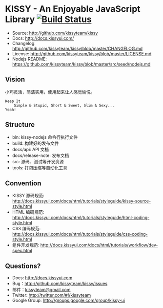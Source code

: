 # KISSY - An Enjoyable JavaScript Library [![Build Status](https://secure.travis-ci.org/kissyteam/kissy.png?branch=master)](https://travis-ci.org/kissyteam/kissy)

 * Source: <http://github.com/kissyteam/kissy>
 * Docs: <http://docs.kissyui.com/>
 * Changelog: <http://github.com/kissyteam/kissy/blob/master/CHANGELOG.md>
 * License: <http://github.com/kissyteam/kissy/blob/master/LICENSE.md>
 * Nodejs README: <https://github.com/kissyteam/kissy/blob/master/src/seed/nodejs.md>


## Vision

小巧灵活，简洁实用，使用起来让人感觉愉悦。

    Keep It
        Simple & Stupid, Short & Sweet, Slim & Sexy...
    Yeah!


## Structure

 - bin:           kissy-nodejs 命令行执行文件
 - build:         构建好的发布文件
 - docs/api:          API 文档
 - docs/release-note:          发布文档
 - src:           源码、测试等开发资源
 - tools:         打包压缩等自动化工具


## Convention

 * KISSY 源码规范: <http://docs.kissyui.com/docs/html/tutorials/styleguide/kissy-source-style.html>
 * HTML 编码规范: <http://docs.kissyui.com/docs/html/tutorials/styleguide/html-coding-style.html>
 * CSS 编码规范: <http://docs.kissyui.com/docs/html/tutorials/styleguide/css-coding-style.html>
 * 组件开发规范: <http://docs.kissyui.com/docs/html/tutorials/workflow/dev-spec.html>

## Questions?

 - Docs: <http://docs.kissyui.com>
 - Bug：<http://github.com/kissyteam/kissy/issues>
 - 邮件：<kissyteam@gmail.com>
 - Twitter: <http://twitter.com/#!/kissyteam>
 - Google Group: <http://groups.google.com/group/kissy-ui>